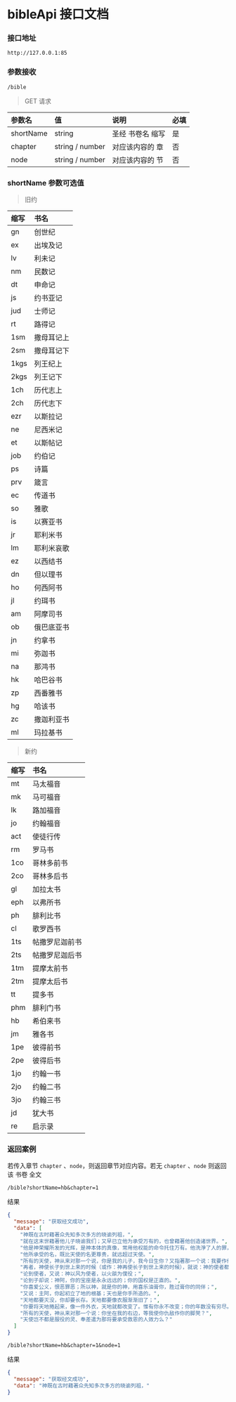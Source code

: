 # bibleApi 接口文档

### 接口地址

```
http://127.0.0.1:85
```



### 参数接收

```
/bible
```

> GET 请求


| 参数名    | 值              | 说明             | 必填 |
| :- | :- | :- | :- |
| shortName | string          | 圣经 书卷名 缩写 | 是   |
| chapter   | string / number | 对应该内容的 章  | 否   |
| node      | string / number | 对应该内容的 节  | 否   |



### shortName 参数可选值

> 旧约

|缩写|书名|
|:-|:-|
|gn | 创世纪|
|ex | 出埃及记|
|lv | 利未记|
|nm | 民数记|
|dt | 申命记|
|js | 约书亚记|
|jud | 士师记|
|rt | 路得记|
|1sm | 撒母耳记上|
|2sm | 撒母耳记下|
|1kgs | 列王纪上|
|2kgs | 列王记下|
|1ch | 历代志上|
|2ch |历代志下|
|ezr | 以斯拉记|
|ne | 尼西米记|
|et |  以斯帖记|
|job | 约伯记|
|ps | 诗篇|
|prv | 箴言|
|ec | 传道书|
|so | 雅歌|
|is | 以赛亚书|
|jr | 耶利米书|
|lm | 耶利米哀歌|
|ez | 以西结书|
|dn | 但以理书|
|ho | 何西阿书|
|jl | 约珥书|
|am | 阿摩司书|
|ob | 俄巴底亚书|
|jn | 约拿书|
|mi | 弥迦书|
|na | 那鸿书|
|hk | 哈巴谷书|
|zp | 西番雅书|
|hg | 哈该书|
|zc | 撒迦利亚书|
|ml | 玛拉基书|

> 新约

|缩写|书名|
|:-|:-|
|mt|马太福音|
|mk|马可福音|
|lk|路加福音|
|jo|约翰福音|
|act|使徒行传|
|rm|罗马书|
|1co|哥林多前书|
|2co|哥林多后书|
|gl|加拉太书|
|eph|以弗所书|
|ph|腓利比书|
|cl|歌罗西书|
|1ts|帖撒罗尼迦前书|
|2ts|帖撒罗尼迦后书|
|1tm|提摩太前书|
|2tm|提摩太后书|
|tt|提多书|
|phm|腓利门书|
|hb|希伯来书|
|jm|雅各书|
|1pe|彼得前书|
|2pe|彼得后书|
|1jo|约翰一书|
|2jo|约翰二书|
|3jo|约翰三书|
|jd|犹大书|
|re|启示录|



### 返回案例

若传入章节 ``chapter``  、``node``，则返回章节对应内容。若无 ``chapter``  、``node`` 则返回该 书卷 全文

```
/bible?shortName=hb&chapter=1
```

结果

```json
{
  "message": "获取经文成功",
  "data": [
    "神既在古时藉著众先知多次多方的晓谕列祖，",
    "就在这末世藉著他儿子晓谕我们；又早已立他为承受万有的，也曾藉著他创造诸世界。",
    "他是神荣耀所发的光辉，是神本体的真像，常用他权能的命令托住万有。他洗淨了人的罪，就坐在高天至大者的右边。",
    "他所承受的名，既比天使的名更尊贵，就远超过天使。",
    "所有的天使，神从来对那一个说，你是我的儿子，我今日生你？又指著那一个说：我要作他的父，他要作我的子？",
    "再者，神使长子到世上来的时候（或作：神再使长子到世上来的时候），就说：神的使者都要拜他。",
    "论到使者，又说：神以风为使者，以火燄为僕役；",
    "论到子却说：神阿，你的宝座是永永远远的；你的国权是正直的。",
    "你喜爱公义，恨恶罪恶；所以神，就是你的神，用喜乐油膏你，胜过膏你的同伴；",
    "又说：主阿，你起初立了地的根基；天也是你手所造的。",
    "天地都要灭没，你却要长存。天地都要像衣服渐渐旧了；",
    "你要将天地捲起来，像一件外衣，天地就都改变了。惟有你永不改变；你的年数没有穷尽。",
    "所有的天使，神从来对那一个说：你坐在我的右边，等我使你仇敌作你的脚凳？",
    "天使岂不都是服役的灵、奉差遣为那将要承受救恩的人效力么？"
  ]
}
```

```
/bible?shortName=hb&chapter=1&node=1
```

结果

```json
{
  "message": "获取经文成功",
  "data": "神既在古时藉著众先知多次多方的晓谕列祖，"
}
```

